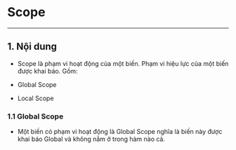 # Scope

---

## 1. Nội dung

- Scope là phạm vi hoạt động của một biến. Phạm vi hiệu lực của một biến được khai báo.
  Gồm:

- Global Scope
- Local Scope

### 1.1 Global Scope

- Một biến có phạm vi hoạt động là Global Scope nghĩa là biến này được khai báo Global và không nằm ở trong hàm nào cả.
